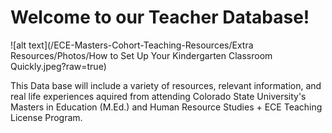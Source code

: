 <h1> Welcome to our Teacher Database! </h1>


![alt text](/ECE-Masters-Cohort-Teaching-Resources/Extra Resources/Photos/How to Set Up Your Kindergarten Classroom Quickly.jpeg?raw=true)

This Data base will include a variety of resources, relevant information, and real life experiences aquired from attending Colorado State University's Masters in Education (M.Ed.) and Human Resource Studies + ECE Teaching License Program. 
